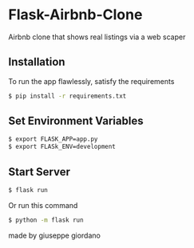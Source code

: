 # Flask-Airbnb-Clone
Airbnb clone that shows real listings via a web scaper

## Installation

To run the app flawlessly, satisfy the requirements
```bash
$ pip install -r requirements.txt
```

## Set Environment Variables
```bash
$ export FLASK_APP=app.py
$ export FLASk_ENV=development
```

## Start Server
```bash
$ flask run
```

Or run this command 
```bash
$ python -m flask run
```
made by giuseppe giordano
